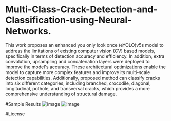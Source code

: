 # Multi-Class-Crack-Detection-and-Classification-using-Neural-Networks.

This work proposes an enhanced you only look once (eYOLO)v5s model to address the limitations of existing computer vision (CV) based models, specifically in terms of detection accuracy and efficiency. In addition, extra convolution, upsampling and concatenation layers were deployed to improve the model's accuracy. These architectural optimizations enable the model to capture more complex features and improve its multi-scale detection capabilities. Additionally, proposed method can classify cracks into six different categories, including branched, crocodile, diagonal, longitudinal, pothole, and transversal cracks, which provides a more comprehensive understanding of structural damage.

#Sample Results
![image](https://github.com/user-attachments/assets/09717c6b-8263-4251-8661-83a7ce0ffbdb)
![image](https://github.com/user-attachments/assets/bfde4039-0db1-4507-b47a-9d0547a81a80)



#License

